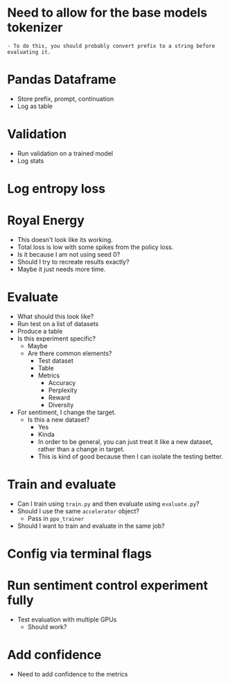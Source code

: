 # Need to allow for the base models tokenizer
    - To do this, you should probably convert prefix to a string before evaluating it.

# Pandas Dataframe
- Store prefix, prompt, continuation
- Log as table

# Validation
- Run validation on a trained model
- Log stats

# Log entropy loss

# Royal Energy
- This doesn't look like its working.
- Total loss is low with some spikes from the policy loss.
- Is it because I am not using seed 0?
- Should I try to recreate results exactly? 
- Maybe it just needs more time.

# Evaluate
- What should this look like?
- Run test on a list of datasets
- Produce a table
- Is this experiment specific?
    - Maybe
    - Are there common elements?
        - Test dataset
        - Table
        - Metrics
            - Accuracy
            - Perplexity
            - Reward
            - Diversity
- For sentiment, I change the target. 
    - Is this a new dataset?
        - Yes
        - Kinda
        - In order to be general, you can just treat it like a new dataset, rather
            than a change in target.
        - This is kind of good because then I can isolate the testing better. 

# Train and evaluate
- Can I train using `train.py` and then evaluate using `evaluate.py`?
- Should I use the same `accelerator` object?
    - Pass in `ppo_trainer`
- Should I want to train and evaluate in the same job?

# Config via terminal flags

# Run sentiment control experiment fully
- Test evaluation with multiple GPUs
    - Should work?

# Add confidence
- Need to add confidence to the metrics
